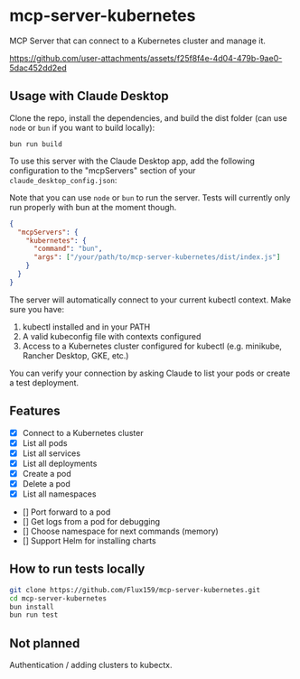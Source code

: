 # mcp-server-kubernetes

MCP Server that can connect to a Kubernetes cluster and manage it.

https://github.com/user-attachments/assets/f25f8f4e-4d04-479b-9ae0-5dac452dd2ed

## Usage with Claude Desktop

Clone the repo, install the dependencies, and build the dist folder (can use `node` or `bun` if you want to build locally):

```
bun run build
```

To use this server with the Claude Desktop app, add the following configuration to the "mcpServers" section of your `claude_desktop_config.json`:

Note that you can use `node` or `bun` to run the server. Tests will currently only run properly with bun at the moment though.

```json
{
  "mcpServers": {
    "kubernetes": {
      "command": "bun",
      "args": ["/your/path/to/mcp-server-kubernetes/dist/index.js"]
    }
  }
}
```

The server will automatically connect to your current kubectl context. Make sure you have:

1. kubectl installed and in your PATH
2. A valid kubeconfig file with contexts configured
3. Access to a Kubernetes cluster configured for kubectl (e.g. minikube, Rancher Desktop, GKE, etc.)

You can verify your connection by asking Claude to list your pods or create a test deployment.

## Features

- [x] Connect to a Kubernetes cluster
- [x] List all pods
- [x] List all services
- [x] List all deployments
- [x] Create a pod
- [x] Delete a pod
- [x] List all namespaces
- [] Port forward to a pod
- [] Get logs from a pod for debugging
- [] Choose namespace for next commands (memory)
- [] Support Helm for installing charts


## How to run tests locally

```bash
git clone https://github.com/Flux159/mcp-server-kubernetes.git
cd mcp-server-kubernetes
bun install
bun run test
```

## Not planned

Authentication / adding clusters to kubectx.
